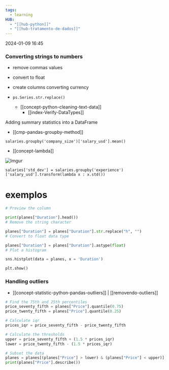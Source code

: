 ```yaml
---
tags:
  - learning
HUB:
  - "[[hub-python]]"
  - "[[hub-tratamento-de-dados]]"
---
```

2024-01-09  16:45

### Converting strings to numbers
- remove commas values
- convert to float
- create columns converting currency

- `ps.Series.str.replace()`
	- [[concept-python-cleaning-text-data]]
		- [[index-Verify-DataTypes]]

Adding summary statistics into a DataFrame
- [[cmp-pandas-groupby-method]]

`salaries.groupby('company_size')['salary_usd'].mean()`

- [[concept-lambda]]

![Imgur](https://i.imgur.com/TXIlshc.png)


`salaries['std_dev'] = salaries.groupby('experience')['salary_usd'].transform(lambda x : x.std())`

# exemplos

```python
# Preview the column

print(planes["Duration"].head())
# Remove the string character

planes["Duration"] = planes["Duration"].str.replace("h", "")
# Convert to float data type

planes["Duration"] = planes["Duration"].astype(float)
# Plot a histogram

sns.histplot(data = planes, x = 'Duration')

plt.show()
```

### Handling outliers
- [[concept-statistic-python-pandas-outliers]] | [[removendo-outliers]]

```python
# Find the 75th and 25th percentiles
price_seventy_fifth = planes["Price"].quantile(0.75)
price_twenty_fifth = planes["Price"].quantile(0.25)

# Calculate iqr
prices_iqr = price_seventy_fifth - price_twenty_fifth

# Calculate the thresholds
upper = price_seventy_fifth + (1.5 * prices_iqr)
lower = price_twenty_fifth - (1.5 * prices_iqr)

# Subset the data
planes = planes[(planes["Price"] > lower) & (planes["Price"] < upper)]
print(planes["Price"].describe())
```

